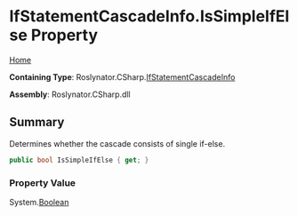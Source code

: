 # IfStatementCascadeInfo\.IsSimpleIfElse Property

[Home](../../../../README.md)

**Containing Type**: Roslynator\.CSharp\.[IfStatementCascadeInfo](../README.md)

**Assembly**: Roslynator\.CSharp\.dll

## Summary

Determines whether the cascade consists of single if\-else\.

```csharp
public bool IsSimpleIfElse { get; }
```

### Property Value

System\.[Boolean](https://docs.microsoft.com/en-us/dotnet/api/system.boolean)

